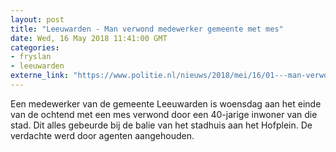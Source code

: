 ```yaml
---
layout: post
title: "Leeuwarden - Man verwond medewerker gemeente met mes"
date: Wed, 16 May 2018 11:41:00 GMT
categories: 
- fryslan 
- leeuwarden 
externe_link: "https://www.politie.nl/nieuws/2018/mei/16/01---man-verwond-medewerker-gemeente-met-mes.html"
---
```


Een medewerker van de gemeente Leeuwarden is woensdag aan het einde van de ochtend met een mes verwond door een 40-jarige inwoner van die stad. Dit alles gebeurde bij de balie van het stadhuis aan het Hofplein. De verdachte werd door agenten aangehouden.
